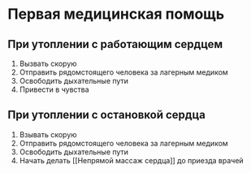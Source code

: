 # Первая медицинская помощь
## При утоплении с работающим сердцем
1. Вызвать скорую
2. Отправить рядомстоящего человека за лагерным медиком
3. Освободить дыхательные пути
4. Привести в чувства

## При утоплении с остановкой сердца
1. Взывать скорую
2. Отправить рядомстоящего человека за лагерным медиком
3. Освободить дыхательные пути
4. Начать делать [[Непрямой массаж сердца]] до приезда врачей